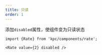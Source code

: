 ```yaml
---
title: 只读
order: 1
---
```


添加`disabled`属性，使组件变为只读状态

```vdt
import {Rate} from 'kpc/components/rate';

<Rate value={2} disabled />
```

